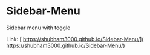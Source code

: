 # Sidebar-Menu
Sidebar menu with toggle


Link:
[ https://shubham3000.github.io/Sidebar-Menu/]( https://shubham3000.github.io/Sidebar-Menu/)
